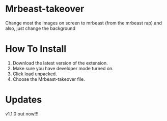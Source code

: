 # Mrbeast-takeover
Change most the images on screen to mrbeast (from the mrbeast rap) and also, just change the background




# How To Install
1. Download the latest version of the extension.
2. Make sure you have developer mode turned on.
3. Click load unpacked.
4. Choose the Mrbeast-takeover file.
# Updates
v1.1.0 out now!!!
